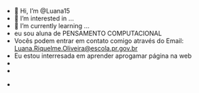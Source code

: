 - 👋 Hi, I’m @Luana15
- 👀 I’m interested in ...
- 🌱 I’m currently learning ...
- eu sou aluna de PENSAMENTO COMPUTACIONAL
- Vocês podem entrar em contato comigo através do Email: Luana.Riquelme.Oliveira@escola.pr.gov.br
- Eu estou interresada em aprender aprogamar página na web
-
- 
<!---
Luana15/Luana15 is a ✨ special ✨ repository because its `README.md` (this file) appears on your GitHub profile.
You can click the Preview link to take a look at your changes.
--->
-
